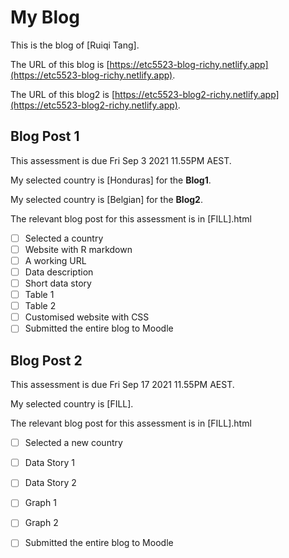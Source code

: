 # My Blog


This is the blog of [Ruiqi Tang].

The URL of this blog is [https://etc5523-blog-richy.netlify.app](https://etc5523-blog-richy.netlify.app).

The URL of this blog2 is [https://etc5523-blog2-richy.netlify.app](https://etc5523-blog2-richy.netlify.app).

## Blog Post 1

This assessment is due Fri Sep 3 2021 11.55PM AEST.

My selected country is [Honduras] for the __Blog1__.

My selected country is [Belgian] for the __Blog2__.

The relevant blog post for this assessment is in [FILL].html

- [ ] Selected a country
- [ ] Website with R markdown 
- [ ] A working URL
- [ ] Data description
- [ ] Short data story
- [ ] Table 1
- [ ] Table 2
- [ ] Customised website with CSS
- [ ] Submitted the entire blog to Moodle

## Blog Post 2

This assessment is due Fri Sep 17 2021 11.55PM AEST.

My selected country is [FILL].

The relevant blog post for this assessment is in [FILL].html

- [ ] Selected a new country
- [ ] Data Story 1
- [ ] Data Story 2
- [ ] Graph 1
- [ ] Graph 2
- [ ] Submitted the entire blog to Moodle

